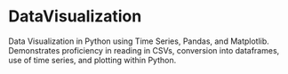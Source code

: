 # DataVisualization
Data Visualization in Python using Time Series, Pandas, and Matplotlib.
Demonstrates proficiency in reading in CSVs, conversion into dataframes, use of time series, and plotting within Python. 
